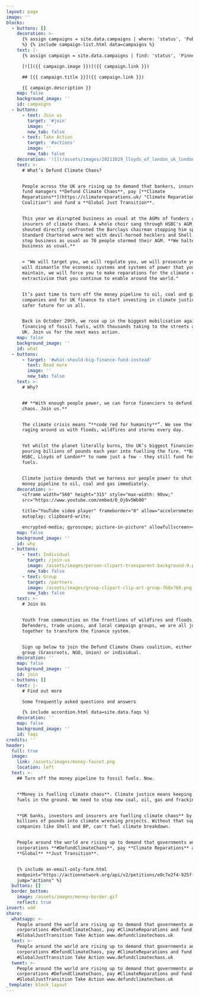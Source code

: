```yaml
---
layout: page
image: ''
blocks:
  - buttons: []
    decoration: >-
      {% assign campaigns = site.data.campaigns | where: 'status', 'Published'
      %} {% include campaign-list.html data=campaigns %}
    text: |-
      {% assign campaign = site.data.campaigns | find: 'status', 'Pinned' %}

      [![]({{ campaign.image }})]({{ campaign.link }})

      ## [{{ campaign.title }}]({{ campaign.link }})

      {{ campaign.description }}
    map: false
    background_image: ''
    id: campaigns
  - buttons:
      - text: Join us
        target: '#join'
        image: ''
        new_tab: false
      - text: Take Action
        target: '#actions'
        image: ''
        new_tab: false
    decoration: '![](/assets/images/20211029_lloyds_of_london_uk_london_ad_8.jpg)'
    text: >-
      # What’s Defund Climate Chaos?


      People across the UK are rising up to demand that bankers, insurers and
      fund managers **Defund Climate Chaos**, pay [**Climate
      Reparations**](https://climatereparations.uk/ "Climate Reparations
      Coalition") and fund a **Global Just Transition**.


      This year we disrupted business as usual at the AGMs of funders and
      insurers of climate chaos. A whole choir sang through HSBC's AGM, we
      shouted directly confronted the Barclays chairman stopping him speaking,
      Standard Chartered were met with devil-horned hecklers and Shell had to
      stop business as usual as 70 people stormed their AGM. **We halted
      business as usual.**


      > "We will target you, we will regulate you, we will prosecute you, we
      will dismantle the economic systems and systems of power that you
      maintain, we will force you to make reparations for the climate crisis and
      extractivism that you continue to enable around the world."


      It’s past time to turn off the money pipeline to oil, coal and gas
      companies and for UK finance to start investing in climate justice and a
      safer future for us all.


      Back in October 29th, we rose up in the biggest mobilisation against
      financing of fossil fuels, with thousands taking to the streets across the
      UK. Join us for the next mass action.
    map: false
    background_image: ''
    id: what
  - buttons:
      - target: '#what-should-big-finance-fund-instead'
        text: Read more
        image: ''
        new_tab: false
    text: >-
      # Why?


      ## **With enough people power, we can force financiers to defund climate
      chaos. Join us.**


      The climate crisis means “**code red for humanity**”. We see the reality
      raging around us with floods, wildfires and storms every day.


      Yet whilst the planet literally burns, the UK’s biggest financiers keep
      pouring billions of pounds each year into fuelling the fire. **Barclays,
      HSBC, Lloyds of London** to name just a few - they still fund fossil
      fuels.


      Climate justice demands that we harness our people power to shut off the
      money pipeline to oil, coal and gas immediately.
    decoration: >-
      <iframe width="560" height="315" style="max-width: 90vw;"
      src="https://www.youtube.com/embed/0_Oj6v5Wb80"

      title="YouTube video player" frameborder="0" allow="accelerometer;
      autoplay; clipboard-write;

      encrypted-media; gyroscope; picture-in-picture" allowfullscreen></iframe>
    map: false
    background_image: ''
    id: why
  - buttons:
      - text: Individual
        target: /join-us
        image: /assets/images/person-clipart-transparent-background-9.png
        new_tab: false
      - text: Group
        target: /partners
        image: /assets/images/group-clipart-clip-art-group-768x768.png
        new_tab: false
    text: >-
      # Join Us


      Youth from communities on the frontlines of wildfires and floods, Land
      Defenders, trade unions, and local campaign groups, we are all joining
      together to transform the finance system.


      Sign up below to join the Defund Climate Chaos coalition, either as a
      group (Grassroots, NGO, Union) or individual.
    decoration: ''
    map: false
    background_image: ''
    id: join
  - buttons: []
    text: |-
      # Find out more

      Some frequently asked questions and answers

      {% include accordion.html data=site.data.faqs %}
    decoration: ''
    map: false
    background_image: ''
    id: faqs
credits: ''
header:
  full: true
  image:
    link: /assets/images/money-faucet.png
    location: left
  text: >-
    ## Turn off the money pipeline to fossil fuels. Now.


    **Money is fuelling climate chaos**. Climate justice means keeping fossil
    fuels in the ground. We need to stop new coal, oil, gas and fracking project


    **UK banks, investors and insurers are fuelling climate chaos** by pumping
    billions of pounds into climate wrecking projects. Without that support,
    companies like Shell and BP, can't fuel climate breakdown.


    People around the world are rising up to demand that governments and
    corporations **#DefundClimateChaos**, pay **Climate Reparations** and fund a
    **Global** **Just Transition**.


    {% include an-email-only-form.html
    endpoint="https://actionnetwork.org/api/v2/petitions/e0c7e2f4-925f-448c-9558-57c1997b5408/signatures"
    jump="actions" %}
  buttons: []
  border_bottom:
    image: /assets/images/money-border.gif
    reflect: true
invert: odd
share:
  whatsapp: >-
    People around the world are rising up to demand that governments and
    corporations #DefundClimateChaos, pay #ClimateReparations and fund a
    #GlobalJustTransition Take Action www.defundclimatechaos.uk
  text: >-
    People around the world are rising up to demand that governments and
    corporations #DefundClimateChaos, pay #ClimateReparations and fund a
    #GlobalJustTransition Take Action www.defundclimatechaos.uk
  tweet: >-
    People around the world are rising up to demand that governments and
    corporations #DefundClimateChaos, pay #ClimateReparations and fund a
    #GlobalJustTransition Take Action www.defundclimatechaos.uk
_template: block_layout
---
```



